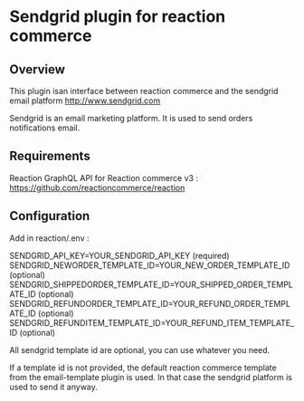 # Sendgrid plugin for reaction commerce

## Overview

This plugin isan interface between reaction commerce and the sendgrid email platform http://www.sendgrid.com

Sendgrid is an email marketing platform. It is used to send orders notifications email.

## Requirements

Reaction GraphQL API for Reaction commerce v3 : https://github.com/reactioncommerce/reaction

## Configuration

Add in reaction/.env :

SENDGRID_API_KEY=YOUR_SENDGRID_API_KEY   (required)
SENDGRID_NEWORDER_TEMPLATE_ID=YOUR_NEW_ORDER_TEMPLATE_ID  (optional)
SENDGRID_SHIPPEDORDER_TEMPLATE_ID=YOUR_SHIPPED_ORDER_TEMPLATE_ID  (optional)
SENDGRID_REFUNDORDER_TEMPLATE_ID=YOUR_REFUND_ORDER_TEMPLATE_ID  (optional)
SENDGRID_REFUNDITEM_TEMPLATE_ID=YOUR_REFUND_ITEM_TEMPLATE_ID  (optional)

All sendgrid template id are optional, you can use whatever you need.

If a template id is not provided, the default reaction commerce template from the email-template plugin is used. In that case the sendgrid platform is used to send it anyway.

